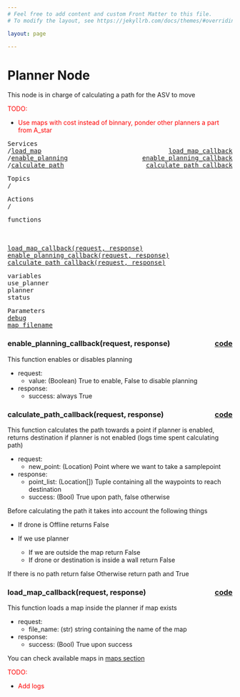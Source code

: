 ```yaml
---
# Feel free to add content and custom Front Matter to this file.
# To modify the layout, see https://jekyllrb.com/docs/themes/#overriding-theme-defaults

layout: page

---
```

<H1>Planner Node</H1> 

This node is in charge of calculating a path for the ASV to move


<FONT COLOR="#ff0000"> TODO:<br>
- Use maps with cost instead of binnary, ponder other planners a part from A_star</FONT>

<pre>
Services
/<a href="./services/load_map.html">load_map</a>  <a href="#load_map" style="float:right;text-align:right;">load_map_callback</a>
/<a href="./services/enable_planning.html">enable_planning</a>  <a href="#enable_planning" style="float:right;text-align:right;">enable_planning_callback</a>
/<a href="./services/cancel_movement.html">calculate_path</a>  <a href="#calculate_path" style="float:right;text-align:right;">calculate_path_callback</a>
</pre>
<pre>
Topics
/
</pre>
<pre>
Actions
/
</pre>

<pre>
functions



<a href="#load_map_callback">load_map_callback(request, response)</a>
<a href="#enable_planning_callback">enable_planning_callback(request, response)</a>
<a href="#calculate_path_callback">calculate_path_callback(request, response)</a>
</pre>


<pre>
variables
<a id="self.use_planner">use_planner</a>
<a id="self.planner">planner</a>
<a id="self.status">status</a>
</pre>

<pre>
Parameters
<a href="./parameters/debug.html">debug</a>
<a href="./parameters/map_filename.html">map_filename</a>
</pre>

<!-- %%%%%%%%%%%%%%%%%%%%%%%%% START OF FUNCTION DEFINITIONS AREA %%%%%%%%%%%%%%%%%%%%%%%%%% -->


<!-- %%%%%%%%%%%%%%%%%%%%%%%%%%%%%%%%%% ENABLE PLANNER CALLBACK %%%%%%%%%%%%%%%%%%%%%%%%%%%%%%%%%%%%% -->

<H3>enable_planning_callback(request, response) <a href="https://github.com/AloePacci/ASV_Loyola_US/blob/main/src/asv_loyola_us/asv_loyola_us/planner_node.py#L76" style="float:right;text-align:right;">code</a></H3>
<a id="enable_planning_callback"></a>

This function enables or disables planning

- request:
  - value: (Boolean) True to enable, False to disable planning
- response:
  - success: always True


<!-- %%%%%%%%%%%%%%%%%%%%%%%%%%%%%%%%%% CALCULATE PATH CALLBACK %%%%%%%%%%%%%%%%%%%%%%%%%%%%%%%%%%%%% -->

<H3>calculate_path_callback(request, response) <a href="https://github.com/AloePacci/ASV_Loyola_US/blob/main/src/asv_loyola_us/asv_loyola_us/planner_node.py#L87" style="float:right;text-align:right;">code</a></H3>
<a id="calculate_path_callback"></a>

This function calculates the path towards a point if planner is enabled, returns destination if planner is not enabled (logs time spent calculating path)

- request:
  - new_point: (Location) Point where we want to take a samplepoint
- response:
  - point_list: (Location[]) Tuple containing all the waypoints to reach destination
  - success: (Bool) True upon path, false otherwise


Before calculating the path it takes into account the following things

- If drone is Offline returns False

- If we use planner
  - If we are outside the map return False
  - If drone or destination is inside a wall return False

If there is no path return false
Otherwise return path and True


<!-- %%%%%%%%%%%%%%%%%%%%%%%%%%%%%%%%%% LOAD MAP CALLBACK %%%%%%%%%%%%%%%%%%%%%%%%%%%%%%%%%%%%% -->

<H3>load_map_callback(request, response) <a href="https://github.com/AloePacci/ASV_Loyola_US/blob/main/src/asv_loyola_us/asv_loyola_us/planner_node.py#L67" style="float:right;text-align:right;">code</a></H3>
<a id="load_map_callback"></a>

This function loads a map inside the planner if map exists

- request:
  - file_name: (str) string containing the name of the map
- response:
  - success: (Bool) True upon success

You can check available maps in [maps section](../../../maps.html)

<FONT COLOR="#ff0000"> TODO:<br>
- Add logs</FONT>


<!-- %%%%%%%%%%%%%%%%%%%%%%%%%%%%%%%%%%%%%%%%%%%%%%%%%%%%%%%%%%%%%%%%%%%%%%% -->